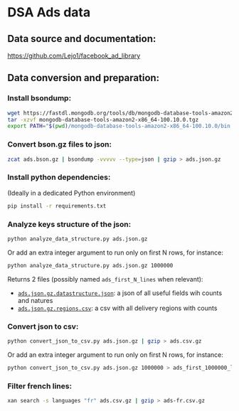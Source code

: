 # DSA Ads data

## Data source and documentation:

https://github.com/Lejo1/facebook_ad_library


## Data conversion and preparation:

### Install bsondump:

```bash
wget https://fastdl.mongodb.org/tools/db/mongodb-database-tools-amazon2-x86_64-100.10.0.tgz
tar -xzvf mongodb-database-tools-amazon2-x86_64-100.10.0.tgz
export PATH="$(pwd)/mongodb-database-tools-amazon2-x86_64-100.10.0/bin:$PATH"
```


### Convert bson.gz files to json:

```bash
zcat ads.bson.gz | bsondump -vvvvv --type=json | gzip > ads.json.gz
```

### Install python dependencies:

(Ideally in a dedicated Python environment)

```bash
pip install -r requirements.txt
```


### Analyze keys structure of the json:

```bash
python analyze_data_structure.py ads.json.gz
```

Or add an extra integer <N> argument to run only on first N rows, for instance:

```bash
python analyze_data_structure.py ads.json.gz 1000000
```

Returns 2 files (possibly named `ads_first_N_lines` when relevant):

- [`ads.json.gz.datastructure.json`](ads.json.gz.datastructure.json): a json of all useful fields wih counts and natures
- [`ads.json.gz.regions.csv`](ads.json.gz.regions.csv): a csv with all delivery regions with counts


### Convert json to csv:

```bash
python convert_json_to_csv.py ads.json.gz | gzip > ads.csv.gz
```

Or add an extra integer <N> argument to run only on first N rows, for instance:

```bash
python convert_json_to_csv.py ads.json.gz 1000000 > ads_first_1000000_lines.csv
```


### Filter french lines:

```bash
xan search -s languages "fr" ads.csv.gz | gzip > ads-fr.csv.gz
```

